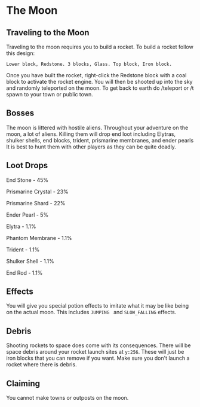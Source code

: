 # The Moon

## Traveling to the Moon
Traveling to the moon requires you to build a rocket. To build a rocket follow this design:

`Lower block, Redstone. 3 blocks, Glass. Top block, Iron block. `

Once you have built the rocket, right-click the Redstone block with a coal block to activate the rocket engine. You will then be shooted up into the sky and randomly teleported on the moon. To get back to earth do /teleport or /t spawn to your town or public town. 


## Bosses
The moon is littered with hostile aliens. Throughout your adventure on the moon, a lot of aliens. Killing them will drop end loot including Elytras, shulker shells, end blocks, trident, prismarine membranes, and ender pearls It is best to hunt them with other players as they can be quite deadly. 

## Loot Drops
End Stone - 45%

Prismarine Crystal - 23%

Prismarine Shard - 22%

Ender Pearl - 5% 

Elytra - 1.1%

Phantom Membrane - 1.1% 

Trident - 1.1%

Shulker Shell - 1.1%

End Rod - 1.1%

## Effects
You will give you special potion effects to imitate what it may be like being on the actual moon. This includes `JUMPING ` and `SLOW_FALLING` effects.

## Debris
Shooting rockets to space does come with its consequences. There will be space debris around your rocket launch sites at  `y:256`. These will just be iron blocks that you can remove if you want. Make sure you don't launch a rocket where there is debris. 

## Claiming
You cannot make towns or outposts on the moon. 